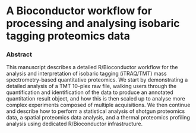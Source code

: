 # A Bioconductor workflow for processing and analysing isobaric tagging proteomics data

### Abstract

This manuscript describes a detailed R/Bioconductor workflow for the
analysis and interpretation of isobaric tagging (iTRAQ/TMT) mass
spectrometry-based quantitative proteomics. We start by demonstrating
a detailed analysis of a TMT 10-plex raw file, walking users through
the quantification and identification of the data to produce an
annotated quantitation result object, and how this is then scaled up
to analyse more complex experiments composed of multiple
acquisitions. We then continue and describe how to perform a
statistical analysis of shotgun proteomics data, a spatial proteomics
data analysis, and a thermal proteomics profiling analysis using
dedicated R/Bioconductor infrastructure.
